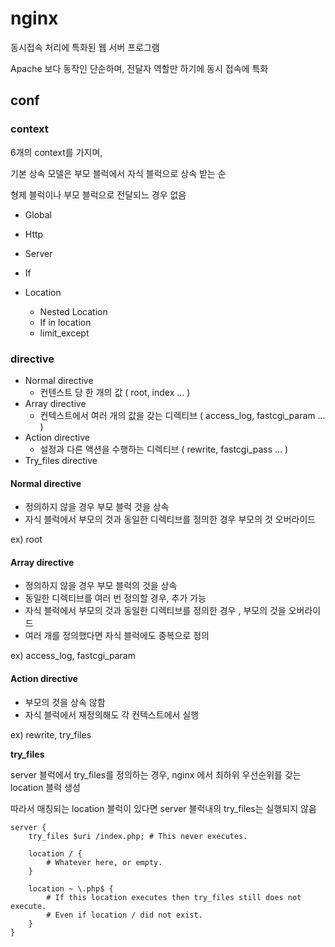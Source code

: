 # nginx

동시접속 처리에 특화된 웹 서버 프로그램

Apache 보다 동작인 단순하며, 전달자 역할만 하기에 동시 접속에 특화





## conf

### **context**

6개의 context를 가지며, 

기본 상속 모델은 부모 블럭에서 자식 블럭으로 상속 받는 순

형제 블럭이나 부모 블럭으로 전달되느 경우 없음



- Global

- Http

- Server

- If

- Location

  - Nested Location
  - If in location
  - limit_except 

  

### **directive**

- Normal directive
  - 컨텐스트 당 한 개의 값 ( root, index ... )
- Array directive
  - 컨텍스트에서 여러 개의 값을 갖는 디렉티브 ( access_log, fastcgi_param ... )
- Action directive
  - 설정과 다른 액션을 수행하는 디렉티브 ( rewrite, fastcgi_pass ... )
- Try_files directive



#### Normal directive

- 정의하지 않을 경우 부모 블럭 것을 상속
- 자식 블럭에서 부모의 것과 동일한 디렉티브를 정의한 경우 부모의 것 오버라이드



ex) root



#### Array directive

- 정의하지 않을 경우 부모 블럭의 것을 상속
- 동일한 디렉티브를 여러 번 정의할 경우, 추가 가능
- 자식 블럭에서 부모의 것과 동일한 디렉티브를 정의한 경우 , 부모의 것을 오버라이드
- 여러 개를 정의했다면 자식 블럭에도 중복으로 정의



ex) access_log, fastcgi_param 



#### Action directive

- 부모의 것을 상속 않함
- 자식 블럭에서 재정의해도 각 컨텍스트에서 실행



ex) rewrite, try_files



**try_files** 

server 블럭에서 try_files를 정의하는 경우, nginx 에서 최하위 우선순위를 갖는 location 블럭 생성

따라서 매칭되는 location 블럭이 있다면 server 블럭내의 try_files는 실행되지 않음

```nginx
server {
    try_files $uri /index.php; # This never executes.
 
    location / {
        # Whatever here, or empty.
    }
 
    location ~ \.php$ {
        # If this location executes then try_files still does not execute.
        # Even if location / did not exist.
    }
}
```

# 